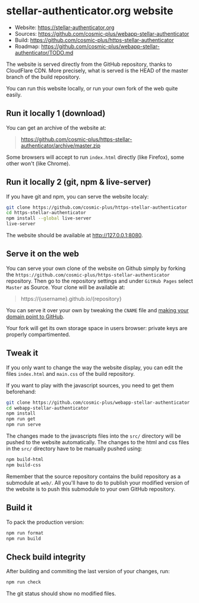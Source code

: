 # stellar-authenticator.org website

* Website: https://stellar-authenticator.org
* Sources: https://github.com/cosmic-plus/webapp-stellar-authenticator
* Build: https://github.com/cosmic-plus/https-stellar-authenticator
* Roadmap: https://github.com/cosmic-plus/webapp-stellar-authenticator/TODO.md

The website is served directly from the GitHub repository, thanks to CloudFlare
CDN. More precisely, what is served is the HEAD of the master branch of the
build repository.

You can run this website locally, or run your own fork of the web quite easily.

## Run it locally 1 (download)

You can get an archive of the website at:

> https://github.com/cosmic-plus/https-stellar-authenticator/archive/master.zip

Some browsers will accept to run `index.html` directly (like Firefox), some
other won't (like Chrome).

## Run it locally 2 (git, npm & live-server)

If you have git and npm, you can serve the website localy:

```sh
git clone https://github.com/cosmic-plus/https-stellar-authenticator
cd https-stellar-authenticator
npm install --global live-server
live-server
```

The website should be available at http://127.0.0.1:8080.

## Serve it on the web

You can serve your own clone of the website on Github simply by forking the
`https://github.com/cosmic-plus/https-stellar-authenticator` repository. Then
go to the repository settings and under `GitHub Pages` select `Master` as
Source. Your clone will be available at:

> https://{username}.github.io/{repository}

You can serve it over your own by tweaking the `CNAME` file and [making your
domain point to
GitHub](https://help.github.com/articles/quick-start-setting-up-a-custom-domain/).

Your fork will get its own storage space in users browser: private keys are
properly compartimented.

## Tweak it

If you only want to change the way the website display, you can edit the files
`index.html` and `main.css` of the build repository.

If you want to play with the javascript sources, you need to get them
beforehand:

```sh
git clone https://github.com/cosmic-plus/webapp-stellar-authenticator
cd webapp-stellar-authenticator
npm install
npm run get
npm run serve
```

The changes made to the javascripts files into the `src/` directory will be
pushed to the website automatically. The changes to the html and css files in
the `src/` directory have to be manually pushed using:

```sh
npm build-html
npm build-css
```

Remember that the source repository contains the build repository as a
submodule at `web/`. All you'll have to do to publish your modified version of
the website is to push this submodule to your own GitHub repository.


## Build it

To pack the production version:

```sh
npm run format
npm run build
```

## Check build integrity

After building and commiting the last version of your changes, run:

```sh
npm run check
```

The git status should show no modified files.

